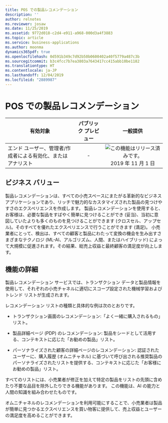 ```yaml
---
title: POS での製品レコメンデーション
description: ''
author: relnotes
ms.reviewer: josaw
ms.date: 11/25/2019
ms.assetid: 9772d018-c2d4-e911-a968-000d3a4f3883
ms.topic: article
ms.service: business-applications
ms.author: moonma
dynamics365pdf: true
ms.openlocfilehash: 0d591b349c7d92b50b0600402a40f5779a487c3b
ms.sourcegitcommit: b3c4fcc7b7ea3803a7643417cc415abb10be1182
ms.translationtype: HT
ms.contentlocale: ja-JP
ms.lasthandoff: 12/04/2019
ms.locfileid: "2889987"
---
```

# <a name="product-recommendations-in-pos"></a>POS での製品レコメンデーション


| 有効対象    |  パブリック プレビュー | 一般提供 | 
| ---------- | :----------: |:----------: |
|エンド ユーザー、管理者/作成者による有効化、またはアナリスト|-| ![この機能はリリース済みです。](/dynamics365-release-plan/media/green-checkmark.png "この機能はリリース済みです。") 2019 年 11 月 1 日|


## <a name="business-value"></a>ビジネス バリュー
<!-- bv start -->
製品レコメンデーションは、すべての小売スペースにまたがる革新的なビジネス アプリケーションであり、リッチで魅力的なカスタマイズされた製品の見つけやすさのエクスペリエンスを作成します。 製品レコメンデーションを使用すると、お客様は、必要な製品をすばやく簡単に見つけることができ (妥当)、当初に意図していたよりも多くのものを見つけることができます (クロスセル、アップセル)。そのすべてを優れたエクスペリエンスで行うことができます (満足)。 小売業者にとって、検出は、すべての顧客と製品にわたって変換の機会を生み出すさまざまなテクノロジ (ML-AI、アルゴリズム、人間、またはハイブリッド) によって大規模に促進されます。その結果、総売上収益と最終顧客の満足度が向上します。
<!-- bv end -->



## <a name="feature-details"></a>機能の詳細
<!--feature detail start -->
製品レコメンデーション サービスでは、トランザクション データと製品情報を使用して、それぞれの小売チャネルに適切にスコープ設定された機械学習およびトレンド リストが生成されます。

レコメンデーション リストの種類と具体的な例は次のとおりです。

-  トランザクション画面のレコメンデーション:「よく一緒に購入されるもの」リスト。

-  製品詳細ページ (PDP) のレコメンデーション: 製品をシードとして活用する、コンテキストに応じた「お勧めの製品」リスト。

-  パーソナライズされた顧客の詳細ページのレコメンデーション: 認証されたユーザーに、購入履歴 (オムニチャネル) に基づいて呼び出される推奨製品のパーソナライズされたリストを提供する、コンテキストに応じた「お客様にお勧めの製品」リスト。  


すべてのリストには、小売業者が修正を加えて特定の製品をリストの先頭に含めたり不要な品目を除外したりできる機能があります。 この機能は、AI の能力と人間の知識を組み合わせたものです。 

オムニチャネルのレコメンデーションを利用可能にすることで、小売業者は製品が簡単に見つかるエクスペリエンスを買い物客に提供して、売上収益とユーザーの満足度を高めることができます。
<!--feature detail end -->










